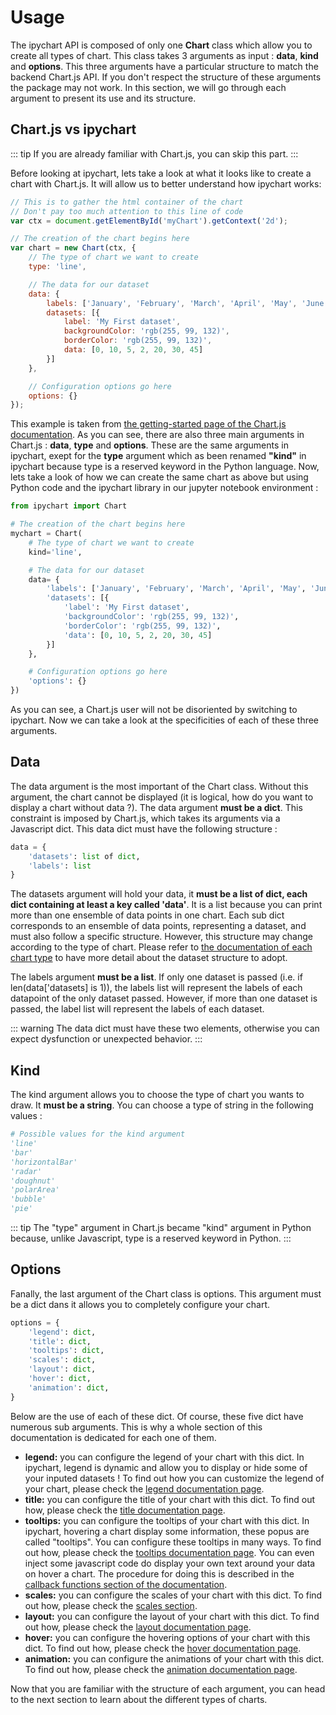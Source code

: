 # Usage

The ipychart API is composed of only one **Chart** class which allow you to create all types of chart. This class takes 3 arguments as input : **data**, **kind** and **options**. This three arguments have a particular structure to match the backend Chart.js API. If you don't respect the structure of these arguments the package may not work. In this section, we will go through each argument to present its use and its structure. 

## Chart.js vs ipychart

::: tip
If you are already familiar with Chart.js, you can skip this part.
:::

Before looking at ipychart, lets take a look at what it looks like to create a chart with Chart.js. It will allow us to better understand how ipychart works:

``` js
// This is to gather the html container of the chart
// Don't pay too much attention to this line of code
var ctx = document.getElementById('myChart').getContext('2d');

// The creation of the chart begins here
var chart = new Chart(ctx, {
    // The type of chart we want to create
    type: 'line',

    // The data for our dataset
    data: {
        labels: ['January', 'February', 'March', 'April', 'May', 'June', 'July'],
        datasets: [{
            label: 'My First dataset',
            backgroundColor: 'rgb(255, 99, 132)',
            borderColor: 'rgb(255, 99, 132)',
            data: [0, 10, 5, 2, 20, 30, 45]
        }]
    },

    // Configuration options go here
    options: {}
});
```

This example is taken from [the getting-started page of the Chart.js documentation](https://www.chartjs.org/docs/latest/getting-started/). As you can see, there are also three main arguments in Chart.js : **data**, **type** and **options**. These are the same arguments in ipychart, exept for the **type** argument which as been renamed **"kind"** in ipychart because type is a reserved keyword in the Python language. Now, lets take a look of how we can create the same chart as above but using Python code and the ipychart library in our jupyter notebook environment :

``` py
from ipychart import Chart

# The creation of the chart begins here
mychart = Chart(
    # The type of chart we want to create
    kind='line',

    # The data for our dataset
    data= {
        'labels': ['January', 'February', 'March', 'April', 'May', 'June', 'July'],
        'datasets': [{
            'label': 'My First dataset',
            'backgroundColor': 'rgb(255, 99, 132)',
            'borderColor': 'rgb(255, 99, 132)',
            'data': [0, 10, 5, 2, 20, 30, 45]
        }]
    },

    # Configuration options go here
    'options': {}
})
```

As you can see, a Chart.js user will not be disoriented by switching to ipychart. Now we can take a look at the specificities of each of these three arguments.


## Data

The data argument is the most important of the Chart class. Without this argument, the chart cannot be displayed (it is logical, how do you want to display a chart without data ?). The data argument **must be a dict**. This constraint is imposed by Chart.js, which takes its arguments via a Javascript dict. This data dict must have the following structure : 

``` py
data = {
    'datasets': list of dict,
    'labels': list
}
```

The datasets argument will hold your data, it **must be a list of dict, each dict containing at least a key called 'data'**. It is a list because you can print more than one ensemble of data points in one chart. Each sub dict corresponds to an ensemble of data points, representing a dataset, and must also follow a specific structure. However, this structure may change according to the type of chart. Please refer to [the documentation of each chart type]() to have more detail about the dataset structure to adopt. 

The labels argument **must be a list**. If only one dataset is passed (i.e. if len(data['datasets] is 1)), the labels list will represent the labels of each datapoint of the only dataset passed. However, if more than one dataset is passed, the label list will represent the labels of each dataset.

::: warning
The data dict must have these two elements, otherwise you can expect dysfunction or unexpected behavior.
:::

## Kind

The kind argument allows you to choose the type of chart you wants to draw. It **must be a string**. You can choose a type of string in the following values :

``` py
# Possible values for the kind argument
'line'
'bar'
'horizontalBar'
'radar'
'doughnut'
'polarArea'
'bubble'
'pie'
```

::: tip
The "type" argument in Chart.js became "kind" argument in Python because, unlike Javascript, type is a reserved keyword in Python.
:::

## Options

Fanally, the last argument of the Chart class is options. This argument must be a dict dans it allows you to completely configure your chart.

``` py
options = {
    'legend': dict, 
    'title': dict,
    'tooltips': dict,
    'scales': dict,
    'layout': dict,
    'hover': dict,
    'animation': dict,
}
```
Below are the use of each of these dict. Of course, these five dict have numerous sub arguments. This is why a whole section of this documentation is dedicated for each one of them. 

- **legend:** you can configure the legend of your chart with this dict. In ipychart, legend is dynamic and allow you to display or hide some of your inputed datasets ! To find out how you can customize the legend of your chart, please check the [legend documentation page]().
- **title:** you can configure the title of your chart with this dict. To find out how, please check the [title documentation page]().
- **tooltips:** you can configure the tooltips of your chart with this dict. In ipychart, hovering a chart display some information, these popus are called "tooltips". You can configure these tooltips in many ways. To find out how, please check the [tooltips documentation page](). You can even inject some javascript code do display your own text around your data on hover a chart. The procedure for doing this is described in the [callback functions section of the documentation]().
- **scales:** you can configure the scales of your chart with this dict. To find out how, please check the [scales section]().
- **layout:** you can configure the layout of your chart with this dict. To find out how, please check the [layout documentation page]().
- **hover:** you can configure the hovering options of your chart with this dict. To find out how, please check the [hover documentation page]().
- **animation:** you can configure the animations of your chart with this dict. To find out how, please check the [animation documentation page]().

Now that you are familiar with the structure of each argument, you can head to the next section to learn about the different types of charts.
